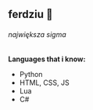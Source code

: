 ## ferdziu 🗿
###### największa sigma
**Languages that i know:**
- Python
- HTML, CSS, JS
- Lua
- C#
